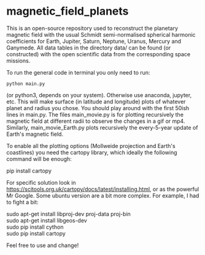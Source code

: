 # magnetic_field_planets

This is an open-source repository used to reconstruct the planetary magnetic field with the usual Schmidt semi-normalised spherical harmonic coefficients for Earth, Jupiter, Saturn, Neptune, Uranus, Mercury and Ganymede. All data tables in the directory data/ can be found (or constructed) with the open scientific data from the corresponding space missions.

To run the general code in terminal you only need to run:

    python main.py

(or python3, depends on your system). Otherwise use anaconda, jupyter, etc. This will make surface (in latitude and longitude) plots of whatever planet and radius you chose. You should play around with the first 50ish lines in main.py. The files main_movie.py is for plotting recursively the magnetic field at different radii to observe the changes in a gif or mp4. Similarly, main_movie_Earth.py plots recursively the every-5-year update of Earth's magnetic field. 

To enable all the plotting options (Mollweide projection and Earth's coastlines) you need the cartopy library, which ideally the following command will be enough:

pip install cartopy

For specific solution look in https://scitools.org.uk/cartopy/docs/latest/installing.html, or as the powerful Mr Google. Some ubuntu version are a bit more complex. For example, I had to fight a bit:

sudo apt-get install libproj-dev proj-data proj-bin  
sudo apt-get install libgeos-dev  
sudo pip install cython  
sudo pip install cartopy

Feel free to use and change!
